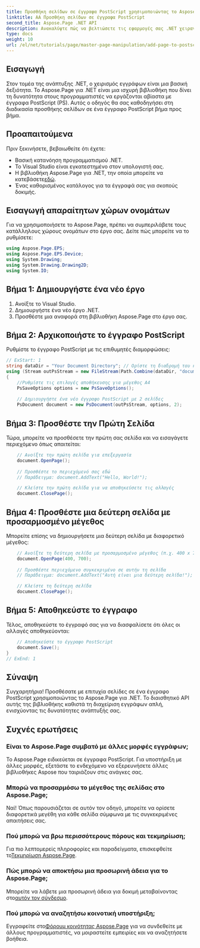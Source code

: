 ```yaml
---
title: Προσθήκη σελίδων σε έγγραφα PostScript χρησιμοποιώντας το Aspose.Page για .NET
linktitle: AA Προσθήκη σελίδων σε έγγραφα PostScript
second_title: Aspose.Page .NET API
description: Ανακαλύψτε πώς να βελτιώσετε τις εφαρμογές σας .NET χειραγωγώντας έγγραφα PostScript με το Aspose.Page. Αυτός ο οδηγός βήμα προς βήμα παρέχει σαφείς οδηγίες για την προετοιμασία ενός εγγράφου.
type: docs
weight: 10
url: /el/net/tutorials/page/master-page-manipulation/add-page-to-postscript-document/
---
```

## Εισαγωγή

Στον τομέα της ανάπτυξης .NET, ο χειρισμός εγγράφων είναι μια βασική δεξιότητα. Το Aspose.Page για .NET είναι μια ισχυρή βιβλιοθήκη που δίνει τη δυνατότητα στους προγραμματιστές να εργάζονται αβίαστα με έγγραφα PostScript (PS). Αυτός ο οδηγός θα σας καθοδηγήσει στη διαδικασία προσθήκης σελίδων σε ένα έγγραφο PostScript βήμα προς βήμα.

## Προαπαιτούμενα

Πριν ξεκινήσετε, βεβαιωθείτε ότι έχετε:

- Βασική κατανόηση προγραμματισμού .NET.
- Το Visual Studio είναι εγκατεστημένο στον υπολογιστή σας.
-  Η βιβλιοθήκη Aspose.Page για .NET, την οποία μπορείτε να κατεβάσετε[εδώ](https://releases.aspose.com/page/net/).
- Ένας καθορισμένος κατάλογος για τα έγγραφά σας για σκοπούς δοκιμής.

## Εισαγωγή απαραίτητων χώρων ονομάτων

Για να χρησιμοποιήσετε το Aspose.Page, πρέπει να συμπεριλάβετε τους κατάλληλους χώρους ονομάτων στο έργο σας. Δείτε πώς μπορείτε να το ρυθμίσετε:

```csharp
using Aspose.Page.EPS;
using Aspose.Page.EPS.Device;
using System.Drawing;
using System.Drawing.Drawing2D;
using System.IO;
```

## Βήμα 1: Δημιουργήστε ένα νέο έργο

1. Ανοίξτε το Visual Studio.
2. Δημιουργήστε ένα νέο έργο .NET.
3. Προσθέστε μια αναφορά στη βιβλιοθήκη Aspose.Page στο έργο σας.

## Βήμα 2: Αρχικοποιήστε το έγγραφο PostScript

Ρυθμίστε το έγγραφο PostScript με τις επιθυμητές διαμορφώσεις:

```csharp
// ExStart: 1
string dataDir = "Your Document Directory"; // Ορίστε τη διαδρομή του καταλόγου του εγγράφου σας
using (Stream outPsStream = new FileStream(Path.Combine(dataDir, "document1.ps"), FileMode.Create))
{
    //Ρυθμίστε τις επιλογές αποθήκευσης για μέγεθος A4
    PsSaveOptions options = new PsSaveOptions();
    
    // Δημιουργήστε ένα νέο έγγραφο PostScript με 2 σελίδες
    PsDocument document = new PsDocument(outPsStream, options, 2);
```

## Βήμα 3: Προσθέστε την Πρώτη Σελίδα

Τώρα, μπορείτε να προσθέσετε την πρώτη σας σελίδα και να εισαγάγετε περιεχόμενο όπως απαιτείται:

```csharp
    // Ανοίξτε την πρώτη σελίδα για επεξεργασία
    document.OpenPage();
    
    // Προσθέστε το περιεχόμενό σας εδώ
    // Παράδειγμα: document.AddText("Hello, World!");

    // Κλείστε την πρώτη σελίδα για να αποθηκεύσετε τις αλλαγές
    document.ClosePage();
```

## Βήμα 4: Προσθέστε μια δεύτερη σελίδα με προσαρμοσμένο μέγεθος

Μπορείτε επίσης να δημιουργήσετε μια δεύτερη σελίδα με διαφορετικό μέγεθος:

```csharp
    // Ανοίξτε τη δεύτερη σελίδα με προσαρμοσμένο μέγεθος (π.χ. 400 x 700)
    document.OpenPage(400, 700);
    
    // Προσθέστε περιεχόμενο συγκεκριμένο σε αυτήν τη σελίδα
    // Παράδειγμα: document.AddText("Αυτή είναι μια δεύτερη σελίδα!");

    // Κλείστε τη δεύτερη σελίδα
    document.ClosePage();
```

## Βήμα 5: Αποθηκεύστε το έγγραφο

Τέλος, αποθηκεύστε το έγγραφό σας για να διασφαλίσετε ότι όλες οι αλλαγές αποθηκεύονται:

```csharp
    // Αποθηκεύστε το έγγραφο PostScript
    document.Save();
}
// ExEnd: 1
```

## Σύναψη

Συγχαρητήρια! Προσθέσατε με επιτυχία σελίδες σε ένα έγγραφο PostScript χρησιμοποιώντας το Aspose.Page για .NET. Το διαισθητικό API αυτής της βιβλιοθήκης καθιστά τη διαχείριση εγγράφων απλή, ενισχύοντας τις δυνατότητες ανάπτυξής σας.

## Συχνές ερωτήσεις

### Είναι το Aspose.Page συμβατό με άλλες μορφές εγγράφων;  
Το Aspose.Page ειδικεύεται σε έγγραφα PostScript. Για υποστήριξη με άλλες μορφές, εξετάστε το ενδεχόμενο να εξερευνήσετε άλλες βιβλιοθήκες Aspose που ταιριάζουν στις ανάγκες σας.

### Μπορώ να προσαρμόσω το μέγεθος της σελίδας στο Aspose.Page;  
Ναί! Όπως παρουσιάζεται σε αυτόν τον οδηγό, μπορείτε να ορίσετε διαφορετικά μεγέθη για κάθε σελίδα σύμφωνα με τις συγκεκριμένες απαιτήσεις σας.

### Πού μπορώ να βρω περισσότερους πόρους και τεκμηρίωση;  
 Για πιο λεπτομερείς πληροφορίες και παραδείγματα, επισκεφθείτε το[Τεκμηρίωση Aspose.Page](https://reference.aspose.com/page/net/).

### Πώς μπορώ να αποκτήσω μια προσωρινή άδεια για το Aspose.Page;  
 Μπορείτε να λάβετε μια προσωρινή άδεια για δοκιμή μεταβαίνοντας στο[αυτόν τον σύνδεσμο](https://purchase.conholdate.com/temporary-license/).

### Πού μπορώ να αναζητήσω κοινοτική υποστήριξη;  
 Εγγραφείτε στο[Φόρουμ κοινότητας Aspose.Page](https://forum.aspose.com/c/page/39) για να συνδεθείτε με άλλους προγραμματιστές, να μοιραστείτε εμπειρίες και να αναζητήσετε βοήθεια.